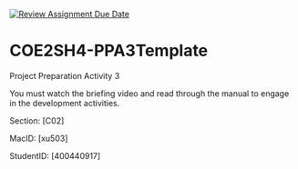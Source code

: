 [![Review Assignment Due Date](https://classroom.github.com/assets/deadline-readme-button-24ddc0f5d75046c5622901739e7c5dd533143b0c8e959d652212380cedb1ea36.svg)](https://classroom.github.com/a/RZhN7P8Y)
# COE2SH4-PPA3Template
Project Preparation Activity 3

You must watch the briefing video and read through the manual to engage in the development activities.


Section: [C02]

MacID: [xu503]

StudentID: [400440917]

